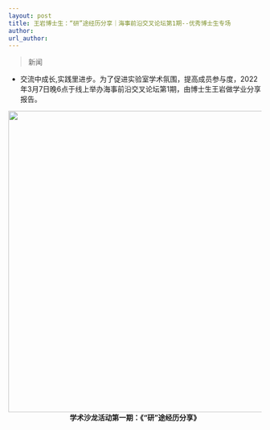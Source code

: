 ```yaml
---
layout: post
title: 王岩博士生：“研”途经历分享｜海事前沿交叉论坛第1期--优秀博士生专场
author: 
url_author: 
---
```


> 新闻
 
- 交流中成长,实践里进步。为了促进实验室学术氛围，提高成员参与度，2022年3月7日晚6点于线上举办海事前沿交叉论坛第1期，由博士生王岩做学业分享报告。

<p style="text-align:center;" >
<img src="https://cdn.jsdelivr.net/gh/MSPSLab/lab_images/news/share.jpg" style=" width:600px;"><b>学术沙龙活动第一期：《“研”途经历分享》</b>
</p>